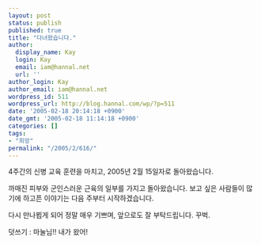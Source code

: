 ```yaml
---
layout: post
status: publish
published: true
title: "다녀왔습니다."
author:
  display_name: Kay
  login: Kay
  email: iam@hannal.net
  url: ''
author_login: Kay
author_email: iam@hannal.net
wordpress_id: 511
wordpress_url: http://blog.hannal.com/wp/?p=511
date: '2005-02-18 20:14:18 +0900'
date_gmt: '2005-02-18 11:14:18 +0900'
categories: []
tags:
- "희망"
permalink: "/2005/2/616/"
---
```

<p>4주간의 신병 교육 훈련을 마치고, 2005년 2월 15일자로 돌아왔습니다.</p>
<p>까매진 피부와 군인스러운 근육의 일부를 가지고 돌아왔습니다. 보고 싶은 사람들이 많기에 하고픈 이야기는 다음 주부터 시작하겠습니다.</p>
<p>다시 만나뵙게 되어 정말 매우 기쁘며, 앞으로도 잘 부탁드립니다. 꾸벅.</p>
<p>덧쓰기 : 마눌님!! 내가 왔어!</p>
